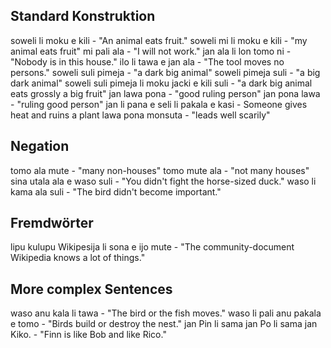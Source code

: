 ## Standard Konstruktion 
soweli li moku e kili - "An animal eats fruit."
soweli mi li moku e kili - "my animal eats fruit"
mi pali ala - "I will not work."
jan ala li lon tomo ni - "Nobody is in this house."
ilo li tawa e jan ala - "The tool moves no persons."
soweli suli pimeja - "a dark big animal"
soweli pimeja suli - "a big dark animal"
soweli suli pimeja li moku jacki e kili suli - "a dark big animal eats grossly a big fruit"
jan lawa pona - "good ruling person"
jan pona lawa - "ruling good person"
jan li pana e seli li pakala e kasi - Someone gives heat and ruins  a plant
lawa pona monsuta - "leads well scarily"


## Negation
tomo ala mute - "many non-houses"
tomo mute ala - "not many houses"
sina utala ala e waso suli - "You didn't fight the horse-sized duck."
waso li kama ala suli - "The bird didn't become important."


## Fremdwörter
lipu kulupu Wikipesija li sona e ijo mute - "The community-document Wikipedia knows a lot of things."


## More complex Sentences
waso anu kala li tawa - "The bird or the fish moves."
waso li pali anu pakala e tomo - "Birds build or destroy the nest."
jan Pin li sama jan Po li sama jan Kiko. - "Finn is like Bob and like Rico."
